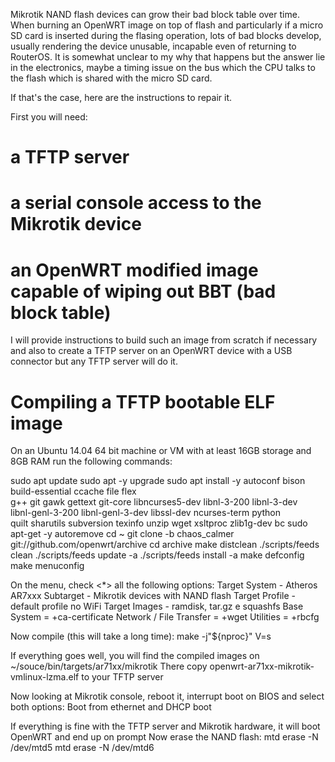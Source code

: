 Mikrotik NAND flash devices can grow their bad block table over time.
When burning an OpenWRT image on top of flash and particularly if a micro SD card is inserted during the flasing operation, lots of bad blocks develop, usually rendering the device unusable, incapable even of returning to RouterOS. It is somewhat unclear to my why that happens but the answer lie in the electronics, maybe a timing issue on the bus which the CPU talks to the flash which is shared with the micro SD card.

If that's the case, here are the instructions to repair it.

First you will need:
# a TFTP server
# a serial console access to the Mikrotik device
# an OpenWRT modified image capable of wiping out BBT (bad block table)

I will provide instructions to build such an image from scratch if necessary and also to create a TFTP server on an OpenWRT device with a USB connector but any TFTP server will do it.

# Compiling a TFTP bootable ELF image
On an Ubuntu 14.04 64 bit machine or VM with at least 16GB storage and 8GB RAM run the following commands:

sudo apt update 
sudo apt -y upgrade
sudo apt install -y autoconf bison build-essential ccache file flex \
g++ git gawk gettext git-core libncurses5-dev libnl-3-200 libnl-3-dev \
libnl-genl-3-200 libnl-genl-3-dev libssl-dev ncurses-term python \
quilt sharutils subversion texinfo unzip wget xsltproc zlib1g-dev bc
sudo apt-get -y autoremove
cd ~
git clone -b chaos_calmer git://github.com/openwrt/archive
cd archive
make distclean
./scripts/feeds clean
./scripts/feeds update -a
./scripts/feeds install -a
make defconfig
make menuconfig

On the menu, check <*> all the following options:
Target System - Atheros AR7xxx
Subtarget - Mikrotik devices with NAND flash
Target Profile - default profile no WiFi
Target Images - ramdisk, tar.gz e squashfs
Base System = +ca-certificate
Network / File Transfer = +wget
Utilities = +rbcfg

Now compile (this will take a long time):
make -j"${nproc}" V=s

If everything goes well, you will find the compiled images on ~/souce/bin/targets/ar71xx/mikrotik
There copy openwrt-ar71xx-mikrotik-vmlinux-lzma.elf to your TFTP server

Now looking at Mikrotik console, reboot it, interrupt boot on BIOS and select both options:
Boot from ethernet and DHCP boot

If everything is fine with the TFTP server and Mikrotik hardware, it will boot OpenWRT and end up on prompt
Now erase the NAND flash:
mtd erase -N /dev/mtd5
mtd erase -N /dev/mtd6

